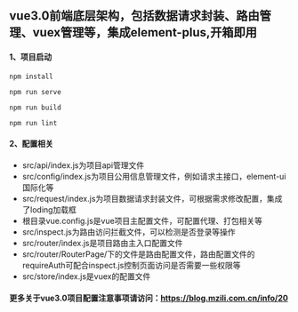 ## vue3.0前端底层架构，包括数据请求封装、路由管理、vuex管理等，集成element-plus,开箱即用
#### 1、项目启动
```
npm install  
```
```
npm run serve 
```
```
npm run build 
```
```
npm run lint
```
#### 2、配置相关
- src/api/index.js为项目api管理文件  
- src/config/index.js为项目公用信息管理文件，例如请求主接口，element-ui国际化等  
- src/request/index.js为项目数据请求封装文件，可根据需求修改配置，集成了loding加载框  
- 根目录vue.config.js是vue项目主配置文件，可配置代理、打包相关等  
- src/inspect.js为路由访问拦截文件，可以检测是否登录等操作  
- src/router/index.js是项目路由主入口配置文件  
- src/router/RouterPage/下的文件是路由配置文件，路由配置文件的requireAuth可配合inspect.js控制页面访问是否需要一些权限等  
- src/store/index.js是vuex的配置文件
 
#### 更多关于vue3.0项目配置注意事项请访问：https://blog.mzili.com.cn/info/20
 
